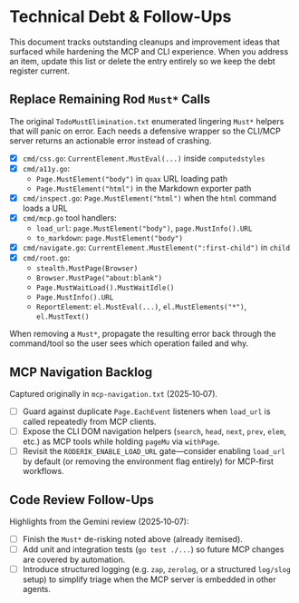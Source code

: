 # Technical Debt & Follow-Ups

This document tracks outstanding cleanups and improvement ideas that surfaced while hardening the MCP and CLI experience. When you address an item, update this list or delete the entry entirely so we keep the debt register current.

## Replace Remaining Rod `Must*` Calls

The original `TodoMustElimination.txt` enumerated lingering `Must*` helpers that will panic on error. Each needs a defensive wrapper so the CLI/MCP server returns an actionable error instead of crashing.

- [x] `cmd/css.go`: `CurrentElement.MustEval(...)` inside `computedstyles`
- [x] `cmd/a11y.go`:
  - `Page.MustElement("body")` in `quax` URL loading path
  - `Page.MustElement("html")` in the Markdown exporter path
- [x] `cmd/inspect.go`: `Page.MustElement("html")` when the `html` command loads a URL
- [x] `cmd/mcp.go` tool handlers:
  - `load_url`: `page.MustElement("body")`, `page.MustInfo().URL`
  - `to_markdown`: `page.MustElement("body")`
- [x] `cmd/navigate.go`: `CurrentElement.MustElement(":first-child")` in `child`
- [x] `cmd/root.go`:
  - `stealth.MustPage(Browser)`
  - `Browser.MustPage("about:blank")`
  - `Page.MustWaitLoad().MustWaitIdle()`
  - `Page.MustInfo().URL`
  - `ReportElement`: `el.MustEval(...)`, `el.MustElements("*")`, `el.MustText()`

When removing a `Must*`, propagate the resulting error back through the command/tool so the user sees which operation failed and why.

## MCP Navigation Backlog

Captured originally in `mcp-navigation.txt` (2025‑10‑07).

- [ ] Guard against duplicate `Page.EachEvent` listeners when `load_url` is called repeatedly from MCP clients.
- [ ] Expose the CLI DOM navigation helpers (`search`, `head`, `next`, `prev`, `elem`, etc.) as MCP tools while holding `pageMu` via `withPage`.
- [ ] Revisit the `RODERIK_ENABLE_LOAD_URL` gate—consider enabling `load_url` by default (or removing the environment flag entirely) for MCP-first workflows.

## Code Review Follow-Ups

Highlights from the Gemini review (2025‑10‑07):

- [ ] Finish the `Must*` de-risking noted above (already itemised).
- [ ] Add unit and integration tests (`go test ./...`) so future MCP changes are covered by automation.
- [ ] Introduce structured logging (e.g. `zap`, `zerolog`, or a structured `log/slog` setup) to simplify triage when the MCP server is embedded in other agents.
